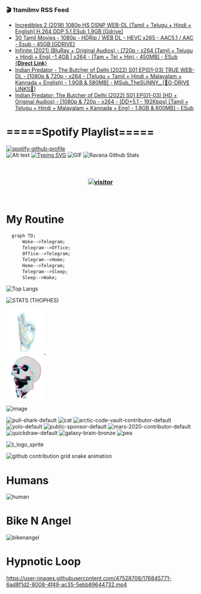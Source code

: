 ### 🎬 1tamilmv RSS Feed

<!-- BLOG-POST-LIST:START -->
- [Incredibles 2 &lpar;2018&rpar; 1080p HS DSNP WEB-DL [Tamil + Telugu + Hindi + English] H.264 DDP 5.1 ESub 1.9GB [Gdrive]](https://www.1tamilmv.click/index.php?/forums/topic/165945-incredibles-2-2018-1080p-hs-dsnp-web-dl-tamil-telugu-hindi-english-h264-ddp-51-esub-19gb-gdrive/&do=findComment&comment=331407)
- [30 Tamil Movies - 1080p - HDRip / WEB DL - HEVC x265 - AAC5.1 / AAC - Esub - 45GB [GDRIVE]](https://www.1tamilmv.click/index.php?/forums/topic/165944-30-tamil-movies-1080p-hdrip-web-dl-hevc-x265-aac51-aac-esub-45gb-gdrive/&do=findComment&comment=331406)
- [Infinite &lpar;2021&rpar; &lpar;BluRay + Original Audios&rpar; - [720p - x264 &lpar;Tamil + Telugu + Hindi + Eng&rpar; -1.4GB | x264 - &lpar;Tam + Tel + Hin&rpar; - 450MB] - ESub {𝐃𝐢𝐫𝐞𝐜𝐭 𝐋𝐢𝐧𝐤}](https://www.1tamilmv.click/index.php?/forums/topic/165943-infinite-2021-bluray-original-audios-720p-x264-tamil-telugu-hindi-eng-14gb-x264-tam-tel-hin-450mb-esub-%F0%9D%90%83%F0%9D%90%A2%F0%9D%90%AB%F0%9D%90%9E%F0%9D%90%9C%F0%9D%90%AD-%F0%9D%90%8B%F0%9D%90%A2%F0%9D%90%A7%F0%9D%90%A4/&do=findComment&comment=331405)
- [Indian Predator - The Butcher of Delhi &lpar;2022&rpar; S01 EP&lpar;01-03&rpar; TRUE WEB-DL - [1080p &amp; 720p - x264 - &lpar;Telugu + Tamil + Hindi + Malayalam + Kannada + English&rpar; - 1.9GB &amp; 580MB] - MSub_TheSUNNY_.[🔰G-DRIVE LINKS🔰]](https://www.1tamilmv.click/index.php?/forums/topic/165942-indian-predator-the-butcher-of-delhi-2022-s01-ep01-03-true-web-dl-1080p-720p-x264-telugu-tamil-hindi-malayalam-kannada-english-19gb-580mb-msub_thesunny_%F0%9F%94%B0g-drive-links%F0%9F%94%B0/&do=findComment&comment=331404)
- [Indian Predator: The Butcher of Delhi &lpar;2022&rpar; S01 EP&lpar;01-03&rpar; &lpar;HD + Original Audios&rpar; - [1080p &amp; 720p - x264 - &lpar;DD+5.1 - 192Kbps&rpar; [Tamil + Telugu + Hindi + Malayalam + Kannada + Eng] - 1.8GB &amp; 600MB] - ESub](https://www.1tamilmv.click/index.php?/forums/topic/165941-indian-predator-the-butcher-of-delhi-2022-s01-ep01-03-hd-original-audios-1080p-720p-x264-dd51-192kbps-tamil-telugu-hindi-malayalam-kannada-eng-18gb-600mb-esub/&do=findComment&comment=331403)
<!-- BLOG-POST-LIST:END -->

# =====Spotify Playlist=====
[![spotify-github-profile](https://spotify-github-profile.vercel.app/api/view?uid=31rfzgmuvvewegdlxvlev4ynz4vu&cover_image=true&theme=default&bar_color=53b14f&bar_color_cover=true)](https://ravana69.github.io/rss)
</br>
![Alt text](https://spotify-recently-played-readme.vercel.app/api?user=31rfzgmuvvewegdlxvlev4ynz4vu)
[![Typing SVG](https://readme-typing-svg.herokuapp.com?color=%2336BCF7&center=true&vCenter=true&multiline=true&height=81&lines=I+AM+RAVANA;CONTACT+ME+ON+TELEGRAM%3A+%40R4V4N4)](https://git.io/typing-svg)
<img align="centre" height="400px" width="490px" alt="GIF" src="https://github.com/ravana69/ravana69/blob/master/rvm.gif" />
![Ravana Github Stats](https://github-readme-stats.vercel.app/api?username=ravana69&&show_icons=true&theme=radical)

<br />
<h3 align="center"> <a href="https://t.me/r4v4n4"><img src="https://profile-counter.glitch.me/ravana69/count.svg" alt="visitor" width="600"></a> </h3>
</br>

<H1>My Routine</H1>

```mermaid
  graph TD;
      Wake-->Telegram;
      Telegram-->Office;
      Office-->Telegram;
      Telegram-->Home;
      Home-->Telegram;
      Telegram-->Sleep;
      Sleep-->Wake;
```
![Top Langs](https://github-readme-stats.vercel.app/api/top-langs/?username=ravana69&&show_icons=true&theme=radical)

![STATS (THOPHES)](https://github-profile-trophy.vercel.app/?username=ravana69&theme=gruvbox&margin-w=10&margin-h=15&column=8)
<br />
<p align="left">
    <a href="#">
        <img width="20%" src="./assets/images/hand.gif" alt="" />
    </a>
    <a href="#">
        <img width="59%" src="./assets/images/spacer.png" alt="" >
    </a>
    <a href="#">
        <img width="20%" src="./assets/images/skull.gif" alt="" />
    </a>
</p>


![image](https://user-images.githubusercontent.com/47528708/175298537-0623dc00-7b1a-4ec1-b5b1-71768763a234.png)

<img width="148" alt="pull-shark-default" src="https://user-images.githubusercontent.com/47528708/176419715-70981865-4dc6-489a-8a1a-06842db67b15.gif"> <img width="148" alt="cat" src="https://user-images.githubusercontent.com/47528708/179149594-60701d0e-e626-415f-9958-80736351eadd.gif"> <img width="148" alt="arctic-code-vault-contributor-default" src="https://user-images.githubusercontent.com/47528708/175267501-e1fbbb8f-c2b2-4882-b865-2ac4debef26c.png"> <img width="148" alt="yolo-default" src="https://user-images.githubusercontent.com/47528708/175267654-281a1880-1129-4b7b-bf2f-de5dd2bc5afa.png"> <img width="148" alt="public-sponsor-default" src="https://user-images.githubusercontent.com/47528708/175268448-2e78cc75-fb25-4d76-bd22-7df520446b45.png"> <img width="148" alt="mars-2020-contributor-default" src="https://user-images.githubusercontent.com/47528708/175268475-de6d987a-3be9-4353-86a5-23b422559355.png"> <img width="148" alt="quickdraw-default" src="https://user-images.githubusercontent.com/47528708/179148665-33e7c2c8-5d95-413e-8b25-6862820a5fe7.png"> <img width="148" alt="galaxy-brain-bronze" src="https://user-images.githubusercontent.com/47528708/176419717-e2fdca8b-0fdc-47dd-9511-a7ff52178a33.gif"> <img width="148" alt="pea" src="https://user-images.githubusercontent.com/47528708/179149608-800ce6e1-7d24-4bfe-8e84-5628e6d5497d.gif">

![t_logo_sprite](https://user-images.githubusercontent.com/47528708/175293007-21ff1792-1fca-4be3-bcae-12fdc3aa414f.svg)

![github contribution grid snake animation](https://raw.githubusercontent.com/ravana69/ravana69/output/github-contribution-grid-snake-dark.svg#gh-dark-mode-only)

# Humans
<img width="170" alt="human" src="https://user-images.githubusercontent.com/47528708/176413829-c142d478-1c96-4c3c-a2a4-2dd35374c335.gif">

# Bike N Angel
<img width="170" alt="bikenangel" src="https://user-images.githubusercontent.com/47528708/176616968-3a44f91e-8016-477c-9bb5-c4689a1adbee.gif">

# Hypnotic Loop

https://user-images.githubusercontent.com/47528708/176845771-6ad8f1d2-8008-4f49-ac35-5ebb89644732.mp4

